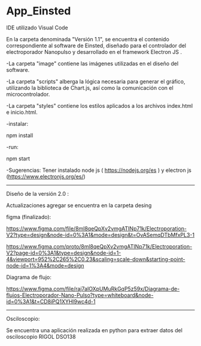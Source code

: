 # App_Einsted

IDE utilizado Visual Code

En la carpeta denominada "Versión 1.1", se encuentra el contenido correspondiente al software de Einsted, diseñado para el controlador del electroporador Nanopulso y desarrollado en el framework Electron JS .

-La carpeta "image" contiene las imágenes utilizadas en el diseño del software.

-La carpeta "scripts" alberga la lógica necesaria para generar el gráfico, utilizando la biblioteca de Chart.js, así como la comunicación con el microcontrolador.

-La carpeta "styles" contiene los estilos aplicados a los archivos index.html e inicio.html.

-instalar:

npm install

-run:

npm start

-Sugerencias: Tener instalado node js ( https://nodejs.org/es ) y electron js (https://www.electronjs.org/es/) 

-----------------------------------------------------------------------------------------------------------------------------------------------------------------------
Diseño de la versión 2.0 :

Actualizaciones agregar se encuentra en la carpeta desing

figma (finalizado):

https://www.figma.com/file/8ml8qeQpXv2vmgATINp71k/Electroporation-V2?type=design&node-id=0%3A1&mode=design&t=OvASemqDTbMfxPL3-1

https://www.figma.com/proto/8ml8qeQpXv2vmgATINp71k/Electroporation-V2?page-id=0%3A1&type=design&node-id=1-4&viewport=952%2C265%2C0.23&scaling=scale-down&starting-point-node-id=1%3A4&mode=design

Diagrama de flujo:

https://www.figma.com/file/raj7aIOXpUMuRkGqP5z59x/Diagrama-de-flujos-Electroporador-Nano-Pulso?type=whiteboard&node-id=0%3A1&t=CD8iPQ1XYHl9wc4d-1


-----------------------------------------------------------------------------------------------------------------------------------------------------------------------------------------
Osciloscopio:

Se encuentra una aplicación realizada en python para extraer datos del osciloscopio RIGOL DSO138
